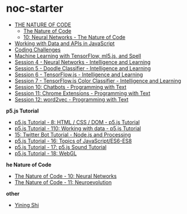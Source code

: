 # noc-starter

-   [THE NATURE OF CODE](https://natureofcode.com/book/)
    -   [The Nature of Code](https://github.com/nature-of-code)
    -   [10: Neural Networks - The Nature of Code](https://www.youtube.com/playlist?list=PLRqwX-V7Uu6aCibgK1PTWWu9by6XFdCfh)
-   [Working with Data and APIs in JavaScript](https://www.youtube.com/playlist?list=PLRqwX-V7Uu6YxDKpFzf_2D84p0cyk4T7X)
-   [Coding Challenges](https://www.youtube.com/playlist?list=PLRqwX-V7Uu6ZiZxtDDRCi6uhfTH4FilpH)
-   [Machine Learning with TensorFlow, ml5.js, and Spell](https://www.youtube.com/playlist?list=PLRqwX-V7Uu6Y6kSfxOjq5zk4gkDK8q_n1)
-   [Session 4 - Neural Networks - Intelligence and Learning](https://www.youtube.com/playlist?list=PLRqwX-V7Uu6Y7MdSCaIfsxc561QI0U0Tb)
-   [Session 5 - Doodle Classifier - Intelligence and Learning](https://www.youtube.com/playlist?list=PLRqwX-V7Uu6Zs14zKVuTuit6jApJgoYZQ)
-   [Session 6 - TensorFlow.js - Intelligence and Learning](https://www.youtube.com/playlist?list=PLRqwX-V7Uu6YIeVA3dNxbR9PYj4wV31oQ)
-   [Session 7 - TensorFlow.js Color Classifier - Intelligence and Learning](https://www.youtube.com/playlist?list=PLRqwX-V7Uu6bmMRCIoTi72aNWHo7epX4L)
-   [Session 10: Chatbots - Programming with Text](https://www.youtube.com/playlist?list=PLRqwX-V7Uu6aDUo_ia-Vq2UZZGaxJ9nRo)
-   [Session 11: Chrome Extensions - Programming with Text](https://www.youtube.com/playlist?list=PLRqwX-V7Uu6bL9VOMT65ahNEri9uqLWfS)
-   [Session 12: word2vec - Programming with Text](https://www.youtube.com/playlist?list=PLRqwX-V7Uu6aQ0oh9nH8c6U1j9gCg-GdF)

**p5.js Tutorial**
-   [p5.js Tutorial - 8: HTML / CSS / DOM - p5.js Tutorial](https://www.youtube.com/playlist?list=PLRqwX-V7Uu6bI1SlcCRfLH79HZrFAtBvX)
-   [p5.js Tutorial - 110: Working with data - p5.js Tutorial](https://www.youtube.com/playlist?list=PLRqwX-V7Uu6a-SQiI4RtIwuOrLJGnel0r)
-   [15: Twitter Bot Tutorial - Node.js and Processing](https://www.youtube.com/playlist?list=PLRqwX-V7Uu6atTSxoRiVnSuOn6JHnq2yV)
-   [p5.js Tutorial - 16: Topics of JavaScript/ES6-ES8](https://www.youtube.com/playlist?list=PLRqwX-V7Uu6YgpA3Oht-7B4NBQwFVe3pr)
-   [p5.js Tutorial - 17: p5.js Sound Tutorial](https://www.youtube.com/playlist?list=PLRqwX-V7Uu6aFcVjlDAkkGIixw70s7jpW)
-   [p5.js Tutorial - 18: WebGL](https://www.youtube.com/playlist?list=PLRqwX-V7Uu6bPhi8sS1hHJ77n3zRO9FR_)

**he Nature of Code**
-   [The Nature of Code - 10: Neural Networks](https://www.youtube.com/playlist?list=PLRqwX-V7Uu6aCibgK1PTWWu9by6XFdCfh)
-   [The Nature of Code - 11: Neuroevolution](https://www.youtube.com/playlist?list=PLRqwX-V7Uu6Yd3975YwxrR0x40XGJ_KGO)


**other**
-   [Yining Shi](http://1023.io/resume)

